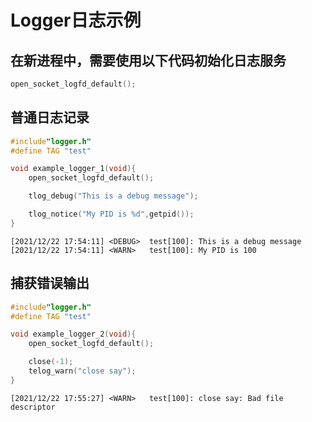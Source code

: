 # Logger日志示例

## 在新进程中，需要使用以下代码初始化日志服务

```C
open_socket_logfd_default();
```

## 普通日志记录

```C
#include"logger.h"
#define TAG "test"

void example_logger_1(void){
	open_socket_logfd_default();

	tlog_debug("This is a debug message");

	tlog_notice("My PID is %d",getpid());
}
```

```
[2021/12/22 17:54:11] <DEBUG>  test[100]: This is a debug message
[2021/12/22 17:54:11] <WARN>   test[100]: My PID is 100
```

## 捕获错误输出

```C
#include"logger.h"
#define TAG "test"

void example_logger_2(void){
	open_socket_logfd_default();

	close(-1);
	telog_warn("close say");
}
```

```
[2021/12/22 17:55:27] <WARN>   test[100]: close say: Bad file descriptor
```
